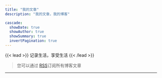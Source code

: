```yaml
---
title: "我的文章"
description: "我的文章，我的博客"

cascade:
  showDate: true
  showAuthor: true
  showSummary: true
  invertPagination: true
---
```


{{< lead >}}
记录生活，享受生活
{{< /lead >}}

> 您可以通过  [RSS](./index.xml "RSS")订阅所有博客文章
---